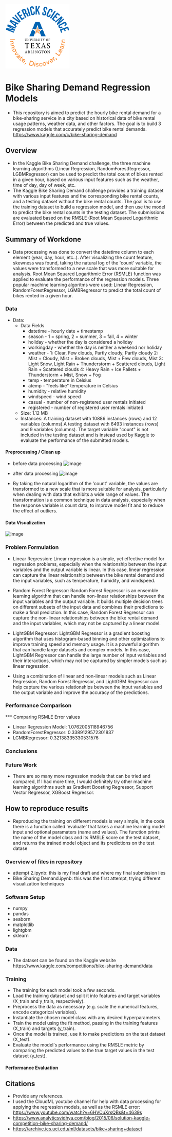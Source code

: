 ![](UTA-DataScience-Logo.png)

# Bike Sharing Demand Regression Models

* This repository is aimed to predict the hourly bike rental demand for a bike-sharing service in a city based on historical data of bike rental usage patterns, weather data, and other factors. The goal is to build 3 regression models that accurately predict bike rental demands.
https://www.kaggle.com/c/bike-sharing-demand


## Overview

* In the Kaggle Bike Sharing Demand challenge, the three machine learning algorithms (Linear Regression, RandomForestRegressor, LGBMRegressor) can be used to predict the total count of bikes rented in a given hour, based on various input features such as the weather, time of day, day of week, etc. 
* The Kaggle Bike Sharing Demand challenge provides a training dataset with various input features and the corresponding bike rental counts, and a testing dataset without the bike rental counts. The goal is to use the training dataset to build a regression model, and then use the model to predict the bike rental counts in the testing dataset. The submissions are evaluated based on the RMSLE (Root Mean Squared Logarithmic Error) between the predicted and true values.

## Summary of Workdone

* Data processing was done to convert the datetime column to each element (year, day, hour, etc..). After visualizing the count feature, skewness was found, taking the natural log of the 'count' variable, the values were transformed to a new scale that was more suitable for analysis. Root Mean Squared Logarithmic Error (RSMLE) function was applied to evaluate the performance of the regression models. Three popular machine learning algoritms were used: Linear Regression, RandomForestRegressor, LGMBRegressor to predict the total count of bikes rented in a given hour.

### Data

* Data:
  * Data Fields
    * datetime - hourly date + timestamp  
    * season -  1 = spring, 2 = summer, 3 = fall, 4 = winter 
    * holiday - whether the day is considered a holiday
    * workingday - whether the day is neither a weekend nor holiday
    * weather - 1: Clear, Few clouds, Partly cloudy, Partly cloudy
    2: Mist + Cloudy, Mist + Broken clouds, Mist + Few clouds, Mist
    3: Light Snow, Light Rain + Thunderstorm + Scattered clouds, Light Rain + Scattered clouds
    4: Heavy Rain + Ice Pallets + Thunderstorm + Mist, Snow + Fog 
    * temp - temperature in Celsius
    * atemp - "feels like" temperature in Celsius
    * humidity - relative humidity
    * windspeed - wind speed
    * casual - number of non-registered user rentals initiated
    * registered - number of registered user rentals initiated    
  * Size: 1.12 MB
  * Instances: A training dataset with 10886 instances (rows) and 12 variables (columns).A testing dataset with 6493 instances (rows) and 9 variables (columns). The target variable "count" is not included in the testing dataset and is instead used by Kaggle to evaluate the performance of the submitted models.

#### Preprocessing / Clean up

* before data processing
![image](https://user-images.githubusercontent.com/111785493/236451979-800cbc87-0cb5-4c86-a6d0-b4d96676622d.png)
* after data processing
![image](https://user-images.githubusercontent.com/111785493/236452028-32c25d45-4f5c-448d-8c25-e66a403f4485.png)

* By taking the natural logarithm of the 'count' variable, the values are transformed to a new scale that is more suitable for analysis, particularly when dealing with data that exhibits a wide range of values. The transformation is a common technique in data analysis, especially when the response variable is count data, to improve model fit and to reduce the effect of outliers.

#### Data Visualization

![image](https://user-images.githubusercontent.com/111785493/236442563-00d4c889-d777-4e0b-8dea-5878ec504d99.png)

### Problem Formulation
* Linear Regression: Linear regression is a simple, yet effective model for regression problems, especially when the relationship between the input variables and the output variable is linear. In this case, linear regression can capture the linear relationship between the bike rental demand and the input variables, such as temperature, humidity, and windspeed.

* Random Forest Regressor: Random Forest Regressor is an ensemble learning algorithm that can handle non-linear relationships between the input variables and the output variable. It builds multiple decision trees on different subsets of the input data and combines their predictions to make a final prediction. In this case, Random Forest Regressor can capture the non-linear relationships between the bike rental demand and the input variables, which may not be captured by a linear model.

* LightGBM Regressor: LightGBM Regressor is a gradient boosting algorithm that uses histogram-based binning and other optimizations to improve training speed and memory usage. It is a powerful algorithm that can handle large datasets and complex models. In this case, LightGBM Regressor can handle the large number of input variables and their interactions, which may not be captured by simpler models such as linear regression.
 
* Using a combination of linear and non-linear models such as Linear Regression, Random Forest Regressor, and LightGBM Regressor can help capture the various relationships between the input variables and the output variable and improve the accuracy of the predictions.

### Performance Comparison

*** Comparing RSMLE Error values 
* Linear Regression Model: 1.0762005118946756
* RandomForestRegressor: 0.3389129572301837
* LGMBRegressor: 0.32138335330531576

### Conclusions




### Future Work

* There are so many more regression models that can be tried and compared, If I had more time, I would definitely try other machine learning algorithms such as Gradient Boosting Regressor, Support Vector Regressor, XGBoost Regressor.

## How to reproduce results

* Reproducing the training on different models is very simple, in the code there is a function called 'evaluate' that takes a machine learning model input and optional paramaters (name and values). The function prints the name of the model class and its RMSLE score on the test dataset, and returns the trained model object and its predictions on the test datase

### Overview of files in repository

* attempt 2.ipynb: this is my final draft and where my final submission lies
* Bike Sharing Demand.ipynb: this was the first attempt, trying different visualization techniques 

### Software Setup
* numpy
* pandas
* seaborn
* matplotlib
* lightgbm
* sklearn

### Data
* The dataset can be found on the Kaggle website
https://www.kaggle.com/competitions/bike-sharing-demand/data

### Training
* The training for each model took a few seconds. 
* Load the training dataset and split it into features and target variables (X_train and y_train, respectively).
* Preprocess the data as necessary (e.g. scale the numerical features, encode categorical variables).
* Instantiate the chosen model class with any desired hyperparameters.
* Train the model using the fit method, passing in the training features (X_train) and targets (y_train).
* Once the model is trained, use it to make predictions on the test dataset (X_test).
* Evaluate the model's performance using the RMSLE metric by comparing the predicted values to the true target values in the test dataset (y_test).

#### Performance Evaluation



## Citations

* Provide any references.
* I used the CloudML youtube channel for help with data processing for applying the regression models, as well as the RSMLE error: https://www.youtube.com/watch?v=6HVCuXrsQBs&t=4639s
* https://www.analyticsvidhya.com/blog/2015/06/solution-kaggle-competition-bike-sharing-demand/
* https://archive.ics.uci.edu/ml/datasets/bike+sharing+dataset






